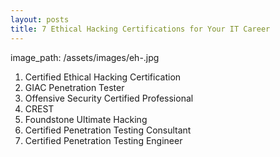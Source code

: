 ```yaml
---
layout: posts
title: 7 Ethical Hacking Certifications for Your IT Career 
---
```


image_path: /assets/images/eh-.jpg

    
1. Certified Ethical Hacking Certification
2. GIAC Penetration Tester
3. Offensive Security Certified Professional
4. CREST
5. Foundstone Ultimate Hacking
6. Certified Penetration Testing Consultant
7. Certified Penetration Testing Engineer
